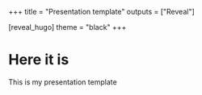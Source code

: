 +++
title = "Presentation template"
outputs = ["Reveal"]

[reveal_hugo]
theme = "black"
+++

# Here it is

This is my presentation template